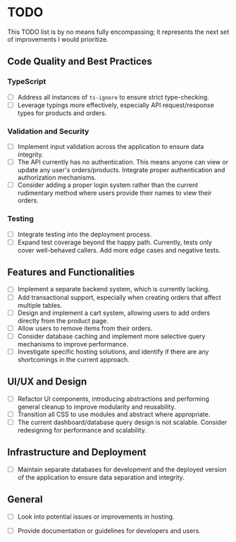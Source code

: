 # TODO

This TODO list is by no means fully encompassing; it represents the next set of improvements I would prioritize.

## Code Quality and Best Practices

### TypeScript
- [ ] Address all instances of `ts-ignore` to ensure strict type-checking.
- [ ] Leverage typings more effectively, especially API request/response types for products and orders.

### Validation and Security
- [ ] Implement input validation across the application to ensure data integrity.
- [ ] The API currently has no authentication. This means anyone can view or update any user's orders/products. Integrate proper authentication and authorization mechanisms.
- [ ] Consider adding a proper login system rather than the current rudimentary method where users provide their names to view their orders.

### Testing
- [ ] Integrate testing into the deployment process.
- [ ] Expand test coverage beyond the happy path. Currently, tests only cover well-behaved callers. Add more edge cases and negative tests.

## Features and Functionalities

- [ ] Implement a separate backend system, which is currently lacking.
- [ ] Add transactional support, especially when creating orders that affect multiple tables.
- [ ] Design and implement a cart system, allowing users to add orders directly from the product page.
- [ ] Allow users to remove items from their orders.
- [ ] Consider database caching and implement more selective query mechanisms to improve performance.
- [ ] Investigate specific hosting solutions, and identify if there are any shortcomings in the current approach.

## UI/UX and Design

- [ ] Refactor UI components, introducing abstractions and performing general cleanup to improve modularity and reusability.
- [ ] Transition all CSS to use modules and abstract where appropriate.
- [ ] The current dashboard/database query design is not scalable. Consider redesigning for performance and scalability.

## Infrastructure and Deployment

- [ ] Maintain separate databases for development and the deployed version of the application to ensure data separation and integrity.

## General

- [ ] Look into potential issues or improvements in hosting.
- [ ] Provide documentation or guidelines for developers and users.

